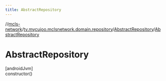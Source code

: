 ```yaml
---
title: AbstractRepository
---
```

//[mcls-network](../../../index.html)/[tv.mycujoo.mclsnetwork.domain.repository](../index.html)/[AbstractRepository](index.html)/[AbstractRepository](-abstract-repository.html)



# AbstractRepository



[androidJvm]\
constructor()




